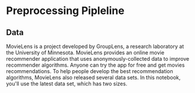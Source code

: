 # Preprocessing Pipleline

## Data

MovieLens is a project developed by GroupLens, a research laboratory at the University of Minnesota. MovieLens provides an online movie recommender application that uses anonymously-collected data to improve recommender algorithms. Anyone can try the app for free and get movies recommendations. To help people develop the best recommendation algorithms, MovieLens also released several data sets. In this notebook, you'll use the latest data set, which has two sizes.
